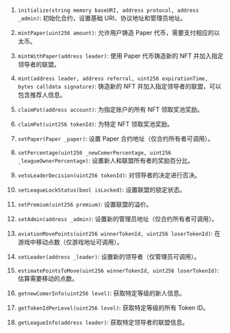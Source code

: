 1. `initialize(string memory baseURI, address protocol, address _admin)`: 初始化合约，设置基础 URI、协议地址和管理员地址。

2. `mintPaper(uint256 amount)`: 允许用户铸造 Paper 代币，需要支付相应的以太币。

3. `mintWithPaper(address leader)`: 使用 Paper 代币铸造新的 NFT 并加入指定领导者的联盟。

4. `mint(address leader, address referral, uint256 expirationTime, bytes calldata signature)`: 铸造新的 NFT 并加入指定领导者的联盟，可以包含推荐人信息。

5. `claimPot(address account)`: 为指定账户的所有 NFT 领取奖池奖励。

6. `claimPot(uint256 tokenId)`: 为特定 NFT 领取奖池奖励。

7. `setPaper(Paper _paper)`: 设置 Paper 合约地址（仅合约所有者可调用）。

8. `setPercentage(uint256 _newComerPercentage, uint256 _leagueOwnerPercentage)`: 设置新人和联盟所有者的奖励百分比。

9. `vetoLeaderDecision(uint256 tokenId)`: 对领导者的决定进行否决。

10. `setLeagueLockStatus(bool isLocked)`: 设置联盟的锁定状态。

11. `setPremium(uint256 premium)`: 设置联盟的溢价。

12. `setAdmin(address _admin)`: 设置新的管理员地址（仅合约所有者可调用）。

13. `aviationMovePoints(uint256 winnerTokenId, uint256 loserTokenId)`: 在游戏中移动点数（仅游戏地址可调用）。

14. `setLeader(address _leader)`: 设置新的领导者（仅管理员可调用）。

15. `estimatePointsToMove(uint256 winnerTokenId, uint256 loserTokenId)`: 估算需要移动的点数。

16. `getnewComerInfo(uint256 level)`: 获取特定等级的新人信息。

17. `getTokenIdPerLevel(uint256 level)`: 获取特定等级的所有 Token ID。

18. `getLeagueInfo(address leader)`: 获取特定领导者的联盟信息。
